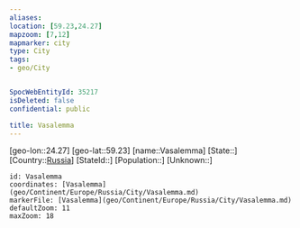 ```yaml
---
aliases: 
location: [59.23,24.27]
mapzoom: [7,12] 
mapmarker: city 
type: City
tags:
- geo/City


SpocWebEntityId: 35217
isDeleted: false
confidential: public

title: Vasalemma
---
```

[geo-lon::24.27]
[geo-lat::59.23]
[name::Vasalemma]
[State::]
[Country::[Russia](geo/Continent/Europe/Russia.md)]
[StateId::]
[Population::]
[Unknown::]


```leaflet
id: Vasalemma
coordinates: [Vasalemma](geo/Continent/Europe/Russia/City/Vasalemma.md)
markerFile: [Vasalemma](geo/Continent/Europe/Russia/City/Vasalemma.md)
defaultZoom: 11 
maxZoom: 18
```



